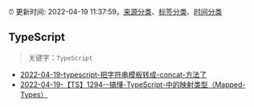 :alarm_clock: 更新时间: 2022-04-19 11:37:59。[来源分类](../README.md)、[标签分类](../TAGS.md)、[时间分类](../TIMELINE.md)

## TypeScript


> 关键字：`TypeScript`



- [2022-04-19-typescript-把字符串模板转成-concat-方法了](https://www.v2ex.com/t/847944) 
- [2022-04-19-【TS】1294--搞懂-TypeScript-中的映射类型（Mapped-Types）](https://toutiao.io/k/dywxty7) 